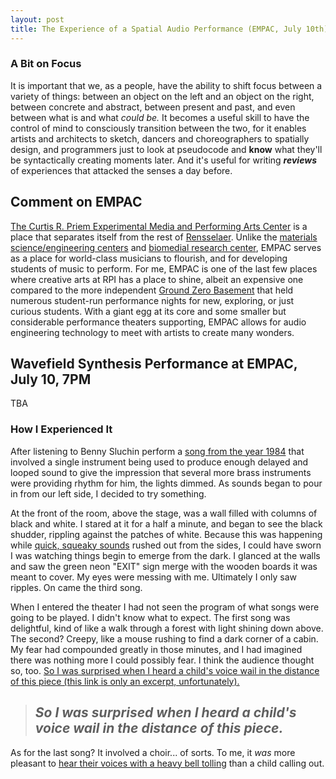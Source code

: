 ```yaml
---
layout: post
title: The Experience of a Spatial Audio Performance (EMPAC, July 10th)
---
```

### A Bit on Focus

It is important that we, as a people, have the ability to shift focus between a variety of things: between an object on the left and an object on the right, between concrete and abstract, between present and past, and even between what is and what _could be._ 
It becomes a useful skill to have the control of mind to consciously transition between the two, for it enables artists and architects to sketch, dancers and choreographers to spatially design, and programmers just to look at pseudocode and **know** what they'll be syntactically creating moments later.
And it's useful for writing _**reviews**_ of experiences that attacked the senses a day before.

## Comment on EMPAC

[The Curtis R. Priem Experimental Media and Performing Arts Center](http://empac.rpi.edu/) is a place that separates itself from the rest of [Rensselaer](http://rpi.edu/). Unlike the [materials science/engineering centers](http://manufacturing.eng.rpi.edu/MILL) and [biomedial research center](http://biotech.rpi.edu/), EMPAC serves as a place for world-class musicians to flourish, and for developing students of music to perform. For me, EMPAC is one of the last few places where creative arts at RPI has a place to shine, albeit an expensive one compared to the more independent [Ground Zero Basement](https://www.facebook.com/GZBasement/) that held numerous student-run performance nights for new, exploring, or just curious students. With a giant egg at its core and some smaller but considerable performance theaters supporting, EMPAC allows for audio engineering technology to meet with artists to create many wonders.

## Wavefield Synthesis Performance at EMPAC, July 10, 7PM

TBA

### How I Experienced It
After listening to Benny Sluchin perform a [song from the year 1984](https://www.youtube.com/watch?v=PuS0UUOwYag) that involved a single instrument being used to produce enough delayed and looped sound to give the impression that several more brass instruments were providing rhythm for him, the lights dimmed. As sounds began to pour in from our left side, I decided to try something. 

At the front of the room, above the stage, was a wall filled with columns of black and white. I stared at it for a half a minute, and began to see the black shudder, rippling against the patches of white. Because this was happening while [quick, squeaky sounds](https://soundcloud.com/h-parra/i-have-come-like-a-butterfly) rushed out from the sides, I could have sworn I was watching things begin to emerge from the dark. I glanced at the walls and saw the green neon "EXIT" sign merge with the wooden boards it was meant to cover. My eyes were messing with me. Ultimately I only saw ripples. On came the third song.

When I entered the theater I had not seen the program of what songs were going to be played. I didn't know what to expect. The first song was delightful, kind of like a walk through a forest with light shining down above. The second? Creepy, like a mouse rushing to find a dark corner of a cabin. My fear had compounded greatly in those minutes, and I had imagined there was nothing more I could possibly fear. I think the audience thought so, too. [So I was surprised when I heard a child's voice wail in the distance of this piece (this link is only an excerpt, unfortunately).](https://soundcloud.com/natashabarrett/he-slowly-fell-extract)
> ## _So I was surprised when I heard a child's voice wail in the distance of this piece._

As for the last song? It involved a choir... of sorts. To me, it *was* more pleasant to [hear their voices with a heavy bell tolling](https://www.youtube.com/watch?v=tUrzk_sCwso) than a child calling out. 
